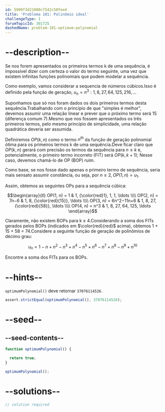 ```yaml
---
id: 5900f3d21000cf542c50fee4
title: 'Problema 101: Polinômio ideal'
challengeType: 1
forumTopicId: 301725
dashedName: problem-101-optimum-polynomial
---
```


# --description--

Se nos forem apresentados os primeiros termos k de uma sequência, é impossível dizer com certeza o valor do termo seguinte, uma vez que existem infinitas funções polinomiais que podem modelar a sequência.

Como exemplo, vamos considerar a sequencia de números cúbicos.Isso é definido pela função de geração, $u_n = n^3: 1, 8, 27, 64, 125, 216, \ldots$

Suponhamos que só nos foram dados os dois primeiros termos desta sequência.Trabalhando com o princípio de que "simples é melhor", devemos assumir uma relação linear e prever que o próximo termo será 15 (diferença comum 7).Mesmo que nos fossem apresentados os três primeiros termos, pelo mesmo princípio de simplicidade, uma relação quadrática deveria ser assumida.

Definiremos $OP(k, n)$ como o termo $n^{th}$ da função de geração polinomial ótima para os primeiros termos k de uma sequência.Deve ficar claro que $OP(k, n)$ gerará com precisão os termos da sequência para $n ≤ k$ e, potencialmente, o primeiro termo incorreto (FIT) será $OP(k, k+1)$; Nesse caso, devemos chamá-lo de OP (BOP) ruim.

Como base, se nos fosse dado apenas o primeiro termo de sequência, seria mais sensato assumir constância, ou seja, por $n ≥ 2, OP(1, n) = u_1$.

Assim, obtemos as seguintes OPs para a sequência cúbica:

$$\begin{array}{ll}
  OP(1, n) = 1          & 1, {\color{red}1}, 1, 1, \ldots     \\\\
  OP(2, n) = 7n−6       & 1, 8, {\color{red}{15}}, \ldots     \\\\
  OP(3, n) = 6n^2−11n+6 & 1, 8, 27, {\color{red}{58}}, \ldots \\\\
  OP(4, n) = n^3        & 1, 8, 27, 64, 125, \ldots
\end{array}$$

Claramente, não existem BOPs para k ≥ 4.Considerando a soma dos FITs gerados pelos BOPs (indicados em $\color{red}{red}$ acima), obtemos 1 + 15 + 58 = 74.Considere a seguinte função de geração de polinômios de décimo grau:

$$u_n = 1 − n + n^2 − n^3 + n^4 − n^5 + n^6 − n^7 + n^8 − n^9 + n^{10}$$

Encontre a soma dos FITs para os BOPs.

# --hints--

`optimumPolynomial()` deve retornar `37076114526`.

```js
assert.strictEqual(optimumPolynomial(), 37076114526);
```

# --seed--

## --seed-contents--

```js
function optimumPolynomial() {

  return true;
}

optimumPolynomial();
```

# --solutions--

```js
// solution required
```
